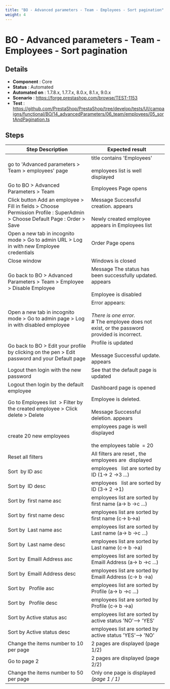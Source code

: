 ```yaml
---
title: "BO - Advanced parameters - Team - Employees - Sort pagination"
weight: 4
---
```


# BO - Advanced parameters - Team - Employees - Sort pagination
## Details
* **Component** : Core
* **Status** : Automated
* **Automated on** : 1.7.8.x, 1.7.7.x, 8.0.x, 8.1.x, 9.0.x
* **Scenario** : https://forge.prestashop.com/browse/TEST-1153
* **Test** : https://github.com/PrestaShop/PrestaShop/tree/develop/tests/UI/campaigns/functional/BO/14_advancedParameters/06_team/employees/05_sortAndPagination.ts

## Steps
| Step Description | Expected result |
| ----- | ----- |
| go to 'Advanced parameters > Team > employees' page | title contains 'Employees'<br><br>employees list is well displayed |
| Go to BO > Advanced Parameters > Team | Employees Page opens |
| Click button Add an employee > Fill in fields > Choose Permission Profile : SuperAdmin > Choose Default Page : Order > Save | Message Successful creation. appears<br><br>Newly created employee appears in Employees list |
| Open a new tab in incognito mode > Go to admin URL > Log in with new Employee credentials | Order Page opens |
| Close window | Windows is closed |
| Go back to BO > Advanced Parameters > Team > Employee > Disable Employee | Message The status has been successfully updated. appears<br><br>Employee is disabled |
| Open a new tab in incognito mode > Go to admin page > Log in with disabled employee | Error appears:<br><br>*There is one error.*<br> # The employee does not exist, or the password provided is incorrect. |
| Go back to BO > Edit your profile by clicking on the pen > Edit password and your Default page | Profile is updated<br><br>Message Successful update. appears |
| Logout then login with the new password | See that the default page is updated |
| Logout then login by the default employee | Dashboard page is opened |
| Go to Employees list  > Filter by the created employee > Click delete > Delete | Employee is deleted.<br><br>Message Successful deletion. appears |
| create 20 new employees | employees page is well displayed<br><br>the employees table  = 20 |
| Reset all filters | All filters are reset , the employees are  displayed |
| Sort  by ID asc | employees   list are sorted by ID (1-> 2 ->3 ...) |
| Sort by  ID desc | employees   list are sorted by ID (3-> 2 ->1) |
| Sort by  first name asc | employees list are sorted by first name (a-> b ->c ...) |
| Sort by  first name desc | employees list are sorted by first name (c-> b->a) |
| Sort by  Last name asc | employees list are sorted by Last name (a-> b ->c ...) |
| Sort by  Last name desc | employees list are sorted by Last name (c-> b ->a) |
| Sort by  Emaill Address asc | employees list are sorted by  Emaill Address (a-> b ->c ...) |
| Sort by  Emaill Address desc | employees list are sorted by  Emaill Address (c-> b ->a) |
| Sort by   Profile asc | employees list are sorted by  Profile (a-> b ->c ...) |
| Sort by   Profile desc | employees list are sorted by  Profile (c-> b ->a) |
| Sort by Active status asc | employees list are sorted by  active status 'NO'–> 'YES' |
| Sort by Active status desc | employees list are sorted by  active status 'YES'–> 'NO' |
| Change the items number to 10 per page | 2 pages are displayed (page 1/2) |
| Go to page 2 | 2 pages are displayed (page 2/2) |
| Change the items number to 50 per page | Only one page is displayed  _(page 1 / 1)_ |
